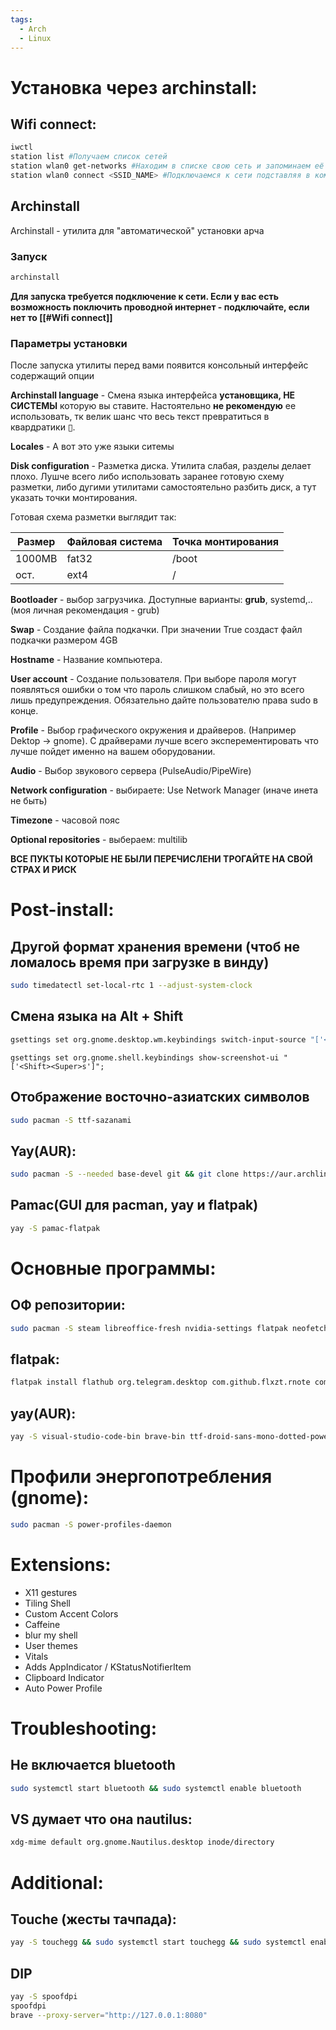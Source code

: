 ```yaml
---
tags:
  - Arch
  - Linux
---
```

# Установка через archinstall:
## Wifi connect:
```zsh title="terminal"
iwctl
station list #Получаем список сетей
station wlan0 get-networks #Находим в списке свою сеть и запоминаем её SSID
station wlan0 connect <SSID_NAME> #Подключаемся к сети подставляя в команду её SSID
```

## Archinstall
Archinstall - утилита для "автоматической" установки арча
### Запуск
```zsh title="terminal"
archinstall
```
**Для запуска требуется подключение к сети. Если у вас есть возможность поключить проводной интернет - подключайте, если нет то [[#Wifi connect]]**

### Параметры установки
После запуска утилиты перед вами появится консольный интерфейс содержащий опции

**Archinstall language** - Cмена языка интерфейса **установщика, НЕ СИСТЕМЫ** которую вы ставите. Настоятельно **не рекомендую** ее использовать, тк велик шанс что весь текст превратиться в квардратики ▯.

**Locales** - А вот это уже языки ситемы

**Disk сonfiguration** - Разметка диска. Утилита слабая, разделы делает плохо. Лушче всего либо использовать заранее готовую схему разметки, либо дугими утилитами самостоятельно разбить диск, а тут указать точки монтирования.

Готовая схема разметки выглядит так:

| Размер | Файловая cистема | Точка монтирования |
| ------ | ---------------- | ------------------ |
| 1000MB | fat32            | /boot              |
| ост.   | ext4             | /                  |

**Bootloader** - выбор загрузчика. Доступные варианты: **grub**, systemd,.. (моя личная рекомендация - grub)

**Swap** - Создание файла подкачки. При значении True создаст файл подкачки размером 4GB

**Hostname** - Название компьютера.

**User account** - Создание пользователя. При выборе пароля могут появляться ошибки о том что пароль слишком слабый, но это всего лишь предупреждения. Обязательно дайте пользователю права sudo в конце.

**Profile** - Выбор графического окружения и драйверов. (Например Dektop -> gnome). С драйверами лучше всего эксперементировать что лучше пойдет именно на вашем оборудовании.

**Audio** - Выбор звукового сервера (PulseAudio/PipeWire)

**Network сonfiguration** - выбираете: Use Network Manager (иначе инета не быть)

**Timezone** - часовой пояс

**Optional repositories** - выбераем: multilib

**ВСЕ ПУКТЫ КОТОРЫЕ НЕ БЫЛИ ПЕРЕЧИСЛЕНИ ТРОГАЙТЕ НА СВОЙ СТРАХ И РИСК**
# Post-install:
## Другой формат хранения времени (чтоб не ломалось время при загрузке в винду)
```zsh title="terminal"
sudo timedatectl set-local-rtc 1 --adjust-system-clock
```
## Смена языка на Alt + Shift
```zsh title="terminal"
gsettings set org.gnome.desktop.wm.keybindings switch-input-source "['<Alt>Shift_L']";gsettings set org.gnome.desktop.wm.keybindings switch-input-source-backward "['<Shift>Alt_L']"
```

```
gsettings set org.gnome.shell.keybindings show-screenshot-ui "['<Shift><Super>s']";
```
## Отображение восточно-азиатских символов
```zsh title="terminal"
sudo pacman -S ttf-sazanami
```
## Yay(AUR):
```zsh title="terminal"
sudo pacman -S --needed base-devel git && git clone https://aur.archlinux.org/yay.git && cd yay && makepkg -si
```
## Pamac(GUI для pacman, yay и flatpak)
```zsh title="terminal"
yay -S pamac-flatpak
```
# Основные программы:
## ОФ репозитории: 
```zsh title="terminal"
sudo pacman -S steam libreoffice-fresh nvidia-settings flatpak neofetch docker-compose
```
## flatpak:
```zsh title="terminal"
flatpak install flathub org.telegram.desktop com.github.flxzt.rnote com.mattjakeman.ExtensionManager io.github.purplehorrorrus.Meridius md.obsidian.Obsidian com.discordapp.Discord com.dec05eba.gpu_screen_recorder com.github.tenderowl.frog io.github.vikdevelop.SaveDesktop
```
## yay(AUR): 
```zsh title="terminal"
yay -S visual-studio-code-bin brave-bin ttf-droid-sans-mono-dotted-powerline-git docker-desktop
```
# Профили энергопотребления (gnome):
```zsh title="terminal"
sudo pacman -S power-profiles-daemon
```
# Extensions:
- X11 gestures
- Tiling Shell
- Custom Accent Colors
- Caffeine
- blur my shell
- User themes
- Vitals
- Adds AppIndicator / KStatusNotifierItem
- Clipboard Indicator
- Auto Power Profile

# Troubleshooting:
## Не включается bluetooth
```zsh title="terminal"
sudo systemctl start bluetooth && sudo systemctl enable bluetooth
```
## VS думает что она nautilus:
```zsh title="terminal"
xdg-mime default org.gnome.Nautilus.desktop inode/directory
```
# Additional:
## Touche (жесты тачпада):
```zsh title="terminal"
yay -S touchegg && sudo systemctl start touchegg && sudo systemctl enable touchegg
```
## DIP
```zsh title="terminal"
yay -S spoofdpi
spoofdpi
brave --proxy-server="http://127.0.0.1:8080"
```
